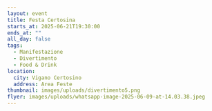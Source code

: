 ```yaml
---
layout: event
title: Festa Certosina
starts_at: 2025-06-21T19:30:00
ends_at: ""
all_day: false
tags:
  - Manifestazione
  - Divertimento
  - Food & Drink
location:
  city: Vigano Certosino
  address: Area Feste
thumbnail: images/uploads/divertimento5.png
flyer: images/uploads/whatsapp-image-2025-06-09-at-14.03.38.jpeg
---
```

